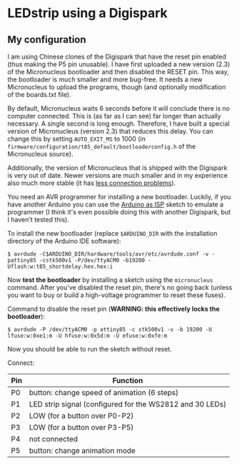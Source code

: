 # LEDstrip using a Digispark

## My configuration

I am using Chinese clones of the Digispark that have the reset pin enabled (thus
making the P5 pin unusable). I have first uploaded a new version (2.3) of the
Micronucleus bootloader and then disabled the RESET pin. This way, the
bootloader is much smaller and more bug-free. It needs a new Micronucleus to
upload the programs, though (and optionally modification of the boards.txt
file).

By default, Micronucleus waits 6 seconds before it will conclude there is no
computer connected. This is (as far as I can see) far longer than actually
necessary. A single second is long enough. Therefore, I have built a special
version of Micronucleus (version 2.3) that reduces this delay. You can change
this by setting `AUTO_EXIT_MS` to 1000 (in
`firmware/configuration/t85_default/bootloaderconfig.h` of the Micronucleus
source).

Additionally, the version of Micronucleus that is shipped with the Digispark is
very out of date. Newer versions are much smaller and in my experience also much
more stable (it has [less connection
problems](https://digistump.com/wiki/digispark/tutorials/connecting#troubleshooting)).

You need an AVR programmer for installing a new bootloader. Luckily, if you have
another Arduino you can use the [Arduino as
ISP](https://www.arduino.cc/en/Tutorial/ArduinoISP) sketch to emulate a
programmer (I think it's even possible doing this with another Digispark, but I
haven't tested this).

To install the new bootloader (replace `$ARDUINO_DIR` with the installation
directory of the Arduino IDE software):

    $ avrdude -C$ARDUINO_DIR/hardware/tools/avr/etc/avrdude.conf -v -pattiny85 -cstk500v1 -P/dev/ttyACM0 -b19200 -Uflash:w:t85_shortdelay.hex.hex:i

Now **test the bootloader** by installing a sketch using the `micronucleus`
command. After you've disabled the reset pin, there's no going back (unless you
want to buy or build a high-voltage programmer to reset these fuses).

Command to disable the reset pin (**WARNING: this effectively locks the bootloader**):

    $ avrdude -P /dev/ttyACM0 -p attiny85 -c stk500v1 -v -b 19200 -U lfuse:w:0xe1:m -U hfuse:w:0x5d:m -U efuse:w:0xfe:m

Now you should be able to run the sketch without reset.

Connect:

| Pin | Function
|-----|---------
| P0  | button: change speed of animation (6 steps)
| P1  | LED strip signal (configured for the WS2812 and 30 LEDs)
| P2  | LOW (for a button over P0-P2)
| P3  | LOW (for a button over P3-P5)
| P4  | not connected
| P5  | button: change animation mode
